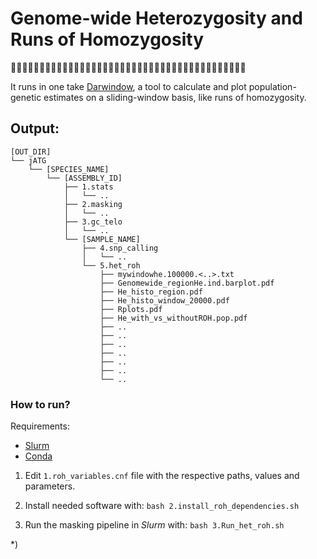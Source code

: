 # Genome-wide Heterozygosity and Runs of Homozygosity
🧬🏃‍♀️🧬🏃🧬🏃‍♂️🧬🏃‍♀️🧬🏃🧬🏃‍♂️🧬🏃‍♀️🧬🏃🧬🏃‍♂️🧬🏃‍♀️🧬🏃🧬🏃‍♂️🧬🏃‍♀️🧬🏃🧬🏃‍♂️🧬

It runs in one take [Darwindow](https://github.com/mennodejong1986/Darwindow/tree/main), a tool to calculate and plot population-genetic estimates on a sliding-window basis, like runs of homozygosity.

## Output:
```
[OUT_DIR]
└── jATG
    └── [SPECIES_NAME]
        └── [ASSEMBLY_ID]
            ├── 1.stats
            │   └── ..
            ├── 2.masking
            │   └── ..
            ├── 3.gc_telo
            │   └── ..
            └── [SAMPLE_NAME]
                ├── 4.snp_calling
                │   └── ..
                └── 5.het_roh
                    ├── mywindowhe.100000.<..>.txt 
                    ├── Genomewide_regionHe.ind.barplot.pdf
                    ├── He_histo_region.pdf
                    ├── He_histo_window_20000.pdf
                    ├── Rplots.pdf
                    ├── He_with_vs_withoutROH.pop.pdf
                    ├── ..
                    ├── ..
                    ├── ..
                    ├── ..
                    ├── ..
                    ├── ..
                    └── ..

```

### How to run?

Requirements:
* [Slurm](https://slurm.schedmd.com)
* [Conda](https://docs.conda.io)


1) Edit `1.roh_variables.cnf` file with the respective paths, values and parameters.

2) Install needed software with: `bash 2.install_roh_dependencies.sh`

3) Run the masking pipeline in _Slurm_ with: `bash 3.Run_het_roh.sh`

\*) 
